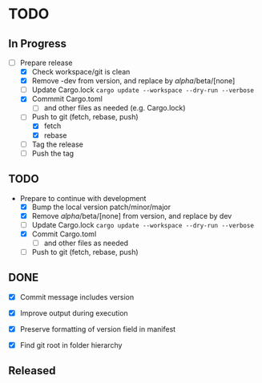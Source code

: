 # TODO

## In Progress


- [ ] Prepare release
	- [x] Check workspace/git is clean
	- [x] Remove -dev from version, and replace by *alpha*/beta/[none]
	- [ ] Update Cargo.lock `cargo update --workspace --dry-run --verbose`
	- [x] Commmit Cargo.toml
		- [ ] and other files as needed (e.g. Cargo.lock)
	- [ ] Push to git (fetch, rebase, push)
		- [x] fetch
		- [x] rebase
	- [ ] Tag the release
	- [ ] Push the tag

## TODO




- Prepare to continue with development
	- [x] Bump the local version patch/minor/major
	- [x] Remove *alpha*/beta/[none] from version, and replace by dev
	- [ ] Update Cargo.lock `cargo update --workspace --dry-run --verbose`
	- [x] Commit Cargo.toml
		- [ ] and other files as needed
	- [ ] Push to git (fetch, rebase, push)

## DONE

- [x] Commit message includes version
- [x] Improve output during execution
- [x] Preserve formatting of version field in manifest
- [x] Find git root in folder hierarchy


## Released
